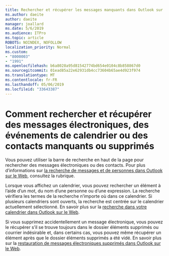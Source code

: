 ```yaml
---
title: Rechercher et récupérer les messages manquants dans Outlook sur le Web
ms.author: daeite
author: daeite
manager: joallard
ms.date: 5/6/2019
ms.audience: ITPro
ms.topic: article
ROBOTS: NOINDEX, NOFOLLOW
localization_priority: Normal
ms.custom:
- "8000003"
- "1991"
ms.openlocfilehash: b6a8028a95d81542774bd654e0104c8b858867d0
ms.sourcegitcommit: 01ead85a22e62931db4cc73604b65ae4d923f974
ms.translationtype: MT
ms.contentlocale: fr-FR
ms.lasthandoff: 05/06/2019
ms.locfileid: "33643387"
---
```

# <a name="how-to-find-and-recover-missing-or-deleted-email-calendar-events-or-contacts"></a>Comment rechercher et récupérer des messages électroniques, des événements de calendrier ou des contacts manquants ou supprimés

Vous pouvez utiliser la barre de recherche en haut de la page pour rechercher des messages électroniques ou des contacts. Pour plus d’informations sur [la recherche de messages et de personnes dans Outlook sur le Web](https://support.office.com/article/b27e5eb7-3255-4c61-bf16-1c6a16bc2e6b), consultez la rubrique.

Lorsque vous affichez un calendrier, vous pouvez rechercher un élément à l’aide d’un mot, du nom d’une personne ou d’une expression. La recherche vérifiera les termes de la recherche n’importe où dans ce calendrier. Si plusieurs calendriers sont ouverts, la recherche est centrée sur le calendrier actuellement sélectionné. En savoir plus sur la [recherche dans votre calendrier dans Outlook sur le Web](https://support.office.com/article/d587aaec-fb2c-4f6f-aee1-0df1fc591477).

Si vous supprimez accidentellement un message électronique, vous pouvez le récupérer s’il se trouve toujours dans le dossier éléments supprimés ou courrier indésirable et, dans certains cas, vous pouvez même récupérer un élément après que le dossier éléments supprimés a été vidé. En savoir plus sur la [restauration de messages électroniques supprimés dans Outlook sur le Web](https://support.office.com/article/a8ca78ac-4721-4066-95dd-571842e9fb11).